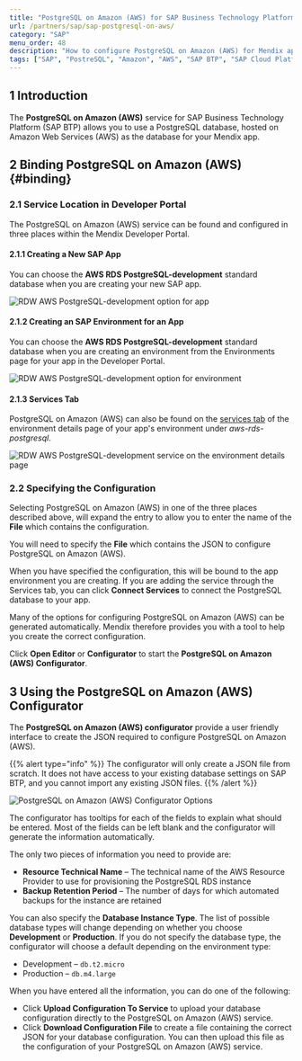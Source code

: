 ```yaml
---
title: "PostgreSQL on Amazon (AWS) for SAP Business Technology Platform"
url: /partners/sap/sap-postgresql-on-aws/
category: "SAP"
menu_order: 48
description: "How to configure PostgreSQL on Amazon (AWS) for Mendix apps running on SAP Business Technology Platform"
tags: ["SAP", "PostreSQL", "Amazon", "AWS", "SAP BTP", "SAP Cloud Platform", "SAP Business Technology Platform"]
---
```


## 1 Introduction

The **PostgreSQL on Amazon (AWS)** service for SAP Business Technology Platform (SAP BTP) allows you to use a PostgreSQL database, hosted on Amazon Web Services (AWS) as the database for your Mendix app.

## 2 Binding PostgreSQL on Amazon (AWS){#binding}

### 2.1 Service Location in Developer Portal

The PostgreSQL on Amazon (AWS) service can be found and configured in three places within the Mendix Developer Portal.

#### 2.1.1 Creating a New SAP App

You can choose the **AWS RDS PostgreSQL-development** standard database when you are creating your new SAP app.

![RDW AWS PostgreSQL-development option for app](attachments/sap-postgresql-on-aws/database-new-app.png)

#### 2.1.2 Creating an SAP Environment for an App

You can choose the **AWS RDS PostgreSQL-development** standard database when you are creating an environment from the Environments page for your app in the Developer Portal.

![RDW AWS PostgreSQL-development option for environment](attachments/sap-postgresql-on-aws/database-new-environment.png)

#### 2.1.3 Services Tab

PostgreSQL on Amazon (AWS) can also be found on the [services tab](/developerportal/deploy/sap-cloud-platform#binding-services) of the environment details page of your app's environment under *aws-rds-postgresql*.

![RDW AWS PostgreSQL-development service on the environment details page](attachments/sap-postgresql-on-aws/database-service.png)

### 2.2 Specifying the Configuration

Selecting PostgreSQL on Amazon (AWS) in one of the three places described above, will expand the entry to allow you to enter the name of the **File** which contains the configuration.

You will need to specify the **File** which contains the JSON to configure PostgreSQL on Amazon (AWS).

When you have specified the configuration, this will be bound to the app environment you are creating. If you are adding the service through the Services tab, you can click **Connect Services** to connect the PostgreSQL database to your app.

Many of the options for configuring PostgreSQL on Amazon (AWS) can be generated automatically. Mendix therefore provides you with a tool to help you create the correct configuration.

Click **Open Editor** or **Configurator** to start the **PostgreSQL on Amazon (AWS) Configurator**.

## 3 Using the PostgreSQL on Amazon (AWS) Configurator

The **PostgreSQL on Amazon (AWS) configurator** provide a user friendly interface to create the JSON required to configure PostgreSQL on Amazon (AWS).

{{% alert type="info" %}}
The configurator will only create a JSON file from scratch. It does not have access to your existing database settings on SAP BTP, and you cannot import any existing JSON files.
{{% /alert %}}

![PostgreSQL on Amazon (AWS) Configurator Options](attachments/sap-postgresql-on-aws/postgresql-for-aws.png)

The configurator has tooltips for each of the fields to explain what should be entered. Most of the fields can be left blank and the configurator will generate the information automatically.

The only two pieces of information you need to provide are:

* **Resource Technical Name** – The technical name of the AWS Resource Provider to use for provisioning the PostgreSQL RDS instance
* **Backup Retention Period** – The number of days for which automated  backups for the instance are retained

You can also specify the **Database Instance Type**. The list of possible database types will change depending on whether you choose **Development** or **Production**. If you do not specify the database type, the configurator will choose a default depending on the environment type:

* Development – `db.t2.micro`
* Production – `db.m4.large`

When you have entered all the information, you can do one of the following:

* Click **Upload Configuration To Service** to upload your database configuration directly to the PostgreSQL on Amazon (AWS) service.
* Click **Download Configuration File** to create a file containing the correct JSON for your database configuration. You can then upload this file as the configuration of your PostgreSQL on Amazon (AWS) service.
